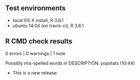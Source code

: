 ## Test environments
* local OS X install, R 3.6.1
* ubuntu 14.04 (on travis-ci), R 3.6.1

## R CMD check results

0 errors | 0 warnings | 1 note

Possibly mis-spelled words in DESCRIPTION:
    popstats (10:44)

* This is a new release.
